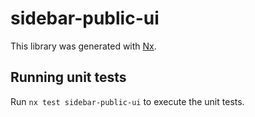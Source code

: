 # sidebar-public-ui

This library was generated with [Nx](https://nx.dev).

## Running unit tests

Run `nx test sidebar-public-ui` to execute the unit tests.
